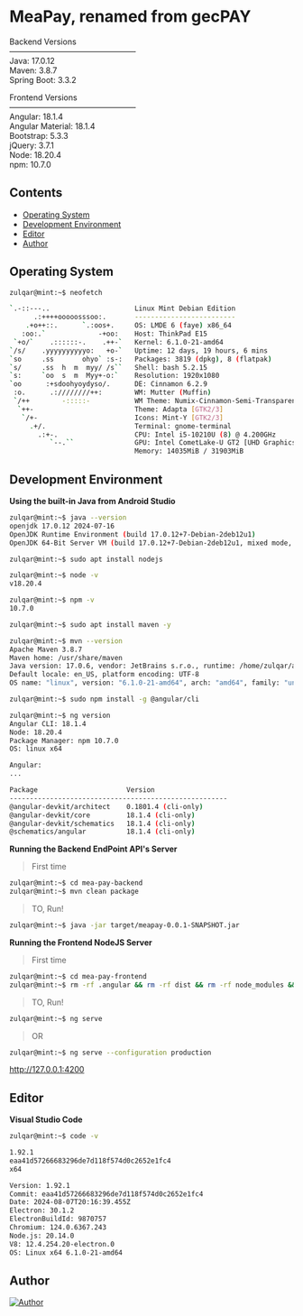 # MeaPay, renamed from gecPAY

Backend Versions<br>
————————————————<br>
Java: 17.0.12<br>
Maven: 3.8.7<br>
Spring Boot: 3.3.2<br>

Frontend Versions<br>
————————————————<br>
Angular: 18.1.4<br>
Angular Material: 18.1.4<br>
Bootstrap: 5.3.3<br>
jQuery: 3.7.1<br>
Node: 18.20.4<br>
npm: 10.7.0<br>

## Contents

- [Operating System](#operating-system)
- [Development Environment](#development-environment)
- [Editor](#editor)
- [Author](#author)

## Operating System

```sh
zulqar@mint:~$ neofetch

`.-::---..                     Linux Mint Debian Edition
      .:++++ooooosssoo:.       -------------------------
    .+o++::.      `.:oos+.     OS: LMDE 6 (faye) x86_64
   :oo:.`             -+oo:    Host: ThinkPad E15
 `+o/`    .::::::-.    .++-`   Kernel: 6.1.0-21-amd64
`/s/    .yyyyyyyyyyo:   +o-`   Uptime: 12 days, 19 hours, 6 mins
`so     .ss       ohyo` :s-:   Packages: 3819 (dpkg), 8 (flatpak)
`s/     .ss  h  m  myy/ /s``   Shell: bash 5.2.15
`s:     `oo  s  m  Myy+-o:`    Resolution: 1920x1080
`oo      :+sdoohyoydyso/.      DE: Cinnamon 6.2.9
 :o.      .:////////++:        WM: Mutter (Muffin)
 `/++        -:::::-           WM Theme: Numix-Cinnamon-Semi-Transparent (Mint-Y)
  `++-                         Theme: Adapta [GTK2/3]
   `/+-                        Icons: Mint-Y [GTK2/3]
     .+/.                      Terminal: gnome-terminal
       .:+-.                   CPU: Intel i5-10210U (8) @ 4.200GHz
          `--.``               GPU: Intel CometLake-U GT2 [UHD Graphics]
                               Memory: 14035MiB / 31903MiB
```

## Development Environment

**Using the built-in Java from Android Studio**

```sh
zulqar@mint:~$ java --version
openjdk 17.0.12 2024-07-16
OpenJDK Runtime Environment (build 17.0.12+7-Debian-2deb12u1)
OpenJDK 64-Bit Server VM (build 17.0.12+7-Debian-2deb12u1, mixed mode, sharing)
```

```sh
zulqar@mint:~$ sudo apt install nodejs

zulqar@mint:~$ node -v
v18.20.4
```

```sh
zulqar@mint:~$ npm -v
10.7.0
```

```sh
zulqar@mint:~$ sudo apt install maven -y

zulqar@mint:~$ mvn --version
Apache Maven 3.8.7
Maven home: /usr/share/maven
Java version: 17.0.6, vendor: JetBrains s.r.o., runtime: /home/zulqar/android-studio/jbr
Default locale: en_US, platform encoding: UTF-8
OS name: "linux", version: "6.1.0-21-amd64", arch: "amd64", family: "unix"
```

```sh
zulqar@mint:~$ sudo npm install -g @angular/cli

zulqar@mint:~$ ng version
Angular CLI: 18.1.4
Node: 18.20.4
Package Manager: npm 10.7.0
OS: linux x64

Angular: 
... 

Package                      Version
------------------------------------------------------
@angular-devkit/architect    0.1801.4 (cli-only)
@angular-devkit/core         18.1.4 (cli-only)
@angular-devkit/schematics   18.1.4 (cli-only)
@schematics/angular          18.1.4 (cli-only)
```

**Running the Backend EndPoint API's Server**

> First time
```sh
zulqar@mint:~$ cd mea-pay-backend
zulqar@mint:~$ mvn clean package
```

> TO, Run!
```sh
zulqar@mint:~$ java -jar target/meapay-0.0.1-SNAPSHOT.jar
```

**Running the Frontend NodeJS Server**

> First time
```sh
zulqar@mint:~$ cd mea-pay-frontend
zulqar@mint:~$ rm -rf .angular && rm -rf dist && rm -rf node_modules && rm -f package.json.lock && npm install
```

> TO, Run!
```sh
zulqar@mint:~$ ng serve
```

> OR

```sh
zulqar@mint:~$ ng serve --configuration production
```

http://127.0.0.1:4200

## Editor

**Visual Studio Code**

```sh
zulqar@mint:~$ code -v

1.92.1
eaa41d57266683296de7d118f574d0c2652e1fc4
x64

Version: 1.92.1
Commit: eaa41d57266683296de7d118f574d0c2652e1fc4
Date: 2024-08-07T20:16:39.455Z
Electron: 30.1.2
ElectronBuildId: 9870757
Chromium: 124.0.6367.243
Node.js: 20.14.0
V8: 12.4.254.20-electron.0
OS: Linux x64 6.1.0-21-amd64
```
## Author

[![Author](https://img.shields.io/static/v1?label=author&message=Zulqarnain%20Zafar&color=green)](https://zulqar.net)

